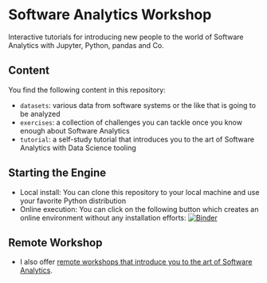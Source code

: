 # Software Analytics Workshop

Interactive tutorials for introducing new people to the world of Software Analytics with Jupyter, Python, pandas and Co.

## Content

You find the following content in this repository:

* `datasets`: various data from software systems or the like that is going to be analyzed
* `exercises`: a collection of challenges you can tackle once you know enough about Software Analytics
* `tutorial`: a self-study tutorial that introduces you to the art of Software Analytics with Data Science tooling

## Starting the Engine

* Local install: You can clone this repository to your local machine and use your favorite Python distribution
* Online execution: You can click on the following button which creates an online environment without any installation efforts: [![Binder](http://mybinder.org/badge.svg)](http://mybinder.org/repo/feststelltaste/software-analytics-workshop)

## Remote Workshop

* I also offer [remote workshops that introduce you to the art of Software Analytics](https://www.innoq.com/en/trainings/software-analytics/).
